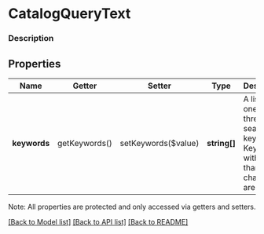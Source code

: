 # CatalogQueryText

### Description



## Properties
Name | Getter | Setter | Type | Description | Notes
------------ | ------------- | ------------- | ------------- | ------------- | -------------
**keywords** | getKeywords() | setKeywords($value) | **string[]** | A list of one, two, or three search keywords. Keywords with fewer than three characters are ignored. | 

Note: All properties are protected and only accessed via getters and setters.

[[Back to Model list]](../../README.md#documentation-for-models) [[Back to API list]](../../README.md#documentation-for-api-endpoints) [[Back to README]](../../README.md)

